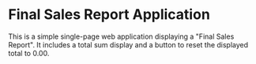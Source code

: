 # Final Sales Report Application

This is a simple single-page web application displaying a "Final Sales Report".
It includes a total sum display and a button to reset the displayed total to 0.00.